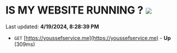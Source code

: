 # IS MY WEBSITE RUNNING ? [![](https://img.shields.io/static/v1?label=Sponsor&message=%E2%9D%A4&logo=GitHub&color=%23fe8e86)](https://github.com/sponsors/<username>)

Last updated: **4/19/2024, 8:28:39 PM**

- `GET` [https://youssefservice.me](https://youssefservice.me) - **Up** (309ms)
